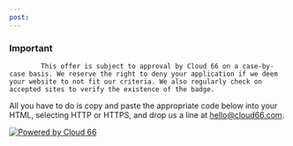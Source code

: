 ```yaml
---
post: 
---
```


### Important

			This offer is subject to approval by Cloud 66 on a case-by-case basis. We reserve the right to deny your application if we deem your website to not fit our criteria. We also regularly check on accepted sites to verify the existence of the badge.




All you have to do is copy and paste the appropriate code below into your HTML, selecting HTTP or HTTPS, and drop us a line at [hello@cloud66.com](mailto:hello@cloud66.com).

[![Powered by Cloud 66](https://assets.cloud66.com/public/powered-by-cloud66.png "Powered by Cloud 66")](http://www.cloud66.com)

